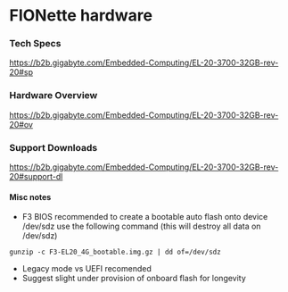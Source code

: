 # FIONette hardware

### Tech Specs
https://b2b.gigabyte.com/Embedded-Computing/EL-20-3700-32GB-rev-20#sp

### Hardware Overview
https://b2b.gigabyte.com/Embedded-Computing/EL-20-3700-32GB-rev-20#ov

### Support Downloads
https://b2b.gigabyte.com/Embedded-Computing/EL-20-3700-32GB-rev-20#support-dl

#### Misc notes
 - F3 BIOS recommended
   to create a bootable auto flash onto device /dev/sdz use the following command (this will destroy all data on /dev/sdz)
```
gunzip -c F3-EL20_4G_bootable.img.gz | dd of=/dev/sdz
```

 - Legacy mode vs UEFI recomended
 - Suggest slight under provision of onboard flash for longevity
